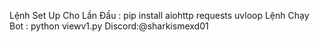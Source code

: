 Lệnh Set Up Cho Lần Đầu : pip install aiohttp requests uvloop
Lệnh Chạy Bot : python viewv1.py
Discord:@sharkismexd01
